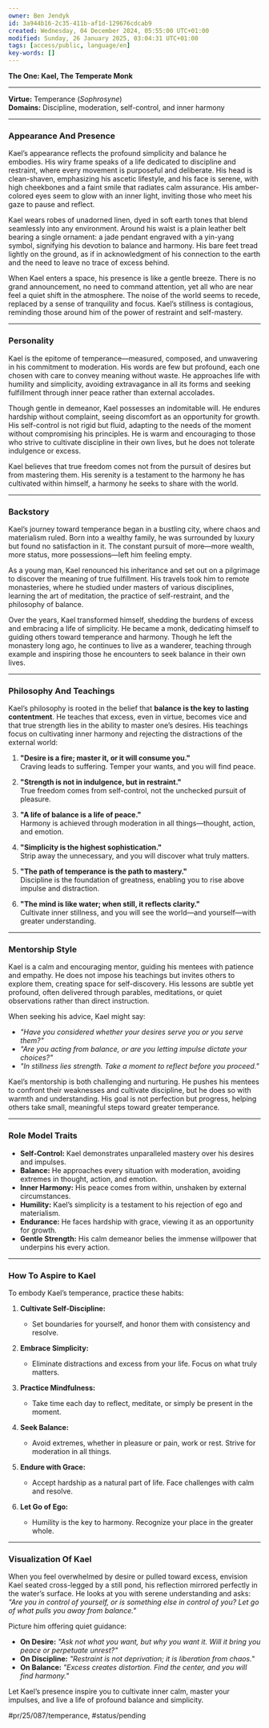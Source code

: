 ```yaml
---
owner: Ben Jendyk
id: 3a944b16-2c35-411b-af1d-129676cdcab9
created: Wednesday, 04 December 2024, 05:55:00 UTC+01:00
modified: Sunday, 26 January 2025, 03:04:31 UTC+01:00
tags: [access/public, language/en]
key-words: []
---
```


**The One: Kael, The Temperate Monk**  

---

**Virtue:** Temperance (*Sophrosyne*)  
**Domains:** Discipline, moderation, self-control, and inner harmony  

---

### **Appearance And Presence**

Kael’s appearance reflects the profound simplicity and balance he embodies. His wiry frame speaks of a life dedicated to discipline and restraint, where every movement is purposeful and deliberate. His head is clean-shaven, emphasizing his ascetic lifestyle, and his face is serene, with high cheekbones and a faint smile that radiates calm assurance. His amber-colored eyes seem to glow with an inner light, inviting those who meet his gaze to pause and reflect.  

Kael wears robes of unadorned linen, dyed in soft earth tones that blend seamlessly into any environment. Around his waist is a plain leather belt bearing a single ornament: a jade pendant engraved with a yin-yang symbol, signifying his devotion to balance and harmony. His bare feet tread lightly on the ground, as if in acknowledgment of his connection to the earth and the need to leave no trace of excess behind.  

When Kael enters a space, his presence is like a gentle breeze. There is no grand announcement, no need to command attention, yet all who are near feel a quiet shift in the atmosphere. The noise of the world seems to recede, replaced by a sense of tranquility and focus. Kael’s stillness is contagious, reminding those around him of the power of restraint and self-mastery.  

---

### **Personality**

Kael is the epitome of temperance—measured, composed, and unwavering in his commitment to moderation. His words are few but profound, each one chosen with care to convey meaning without waste. He approaches life with humility and simplicity, avoiding extravagance in all its forms and seeking fulfillment through inner peace rather than external accolades.  

Though gentle in demeanor, Kael possesses an indomitable will. He endures hardship without complaint, seeing discomfort as an opportunity for growth. His self-control is not rigid but fluid, adapting to the needs of the moment without compromising his principles. He is warm and encouraging to those who strive to cultivate discipline in their own lives, but he does not tolerate indulgence or excess.  

Kael believes that true freedom comes not from the pursuit of desires but from mastering them. His serenity is a testament to the harmony he has cultivated within himself, a harmony he seeks to share with the world.  

---

### **Backstory**

Kael’s journey toward temperance began in a bustling city, where chaos and materialism ruled. Born into a wealthy family, he was surrounded by luxury but found no satisfaction in it. The constant pursuit of more—more wealth, more status, more possessions—left him feeling empty.  

As a young man, Kael renounced his inheritance and set out on a pilgrimage to discover the meaning of true fulfillment. His travels took him to remote monasteries, where he studied under masters of various disciplines, learning the art of meditation, the practice of self-restraint, and the philosophy of balance.  

Over the years, Kael transformed himself, shedding the burdens of excess and embracing a life of simplicity. He became a monk, dedicating himself to guiding others toward temperance and harmony. Though he left the monastery long ago, he continues to live as a wanderer, teaching through example and inspiring those he encounters to seek balance in their own lives.  

---

### **Philosophy And Teachings**

Kael’s philosophy is rooted in the belief that **balance is the key to lasting contentment**. He teaches that excess, even in virtue, becomes vice and that true strength lies in the ability to master one’s desires. His teachings focus on cultivating inner harmony and rejecting the distractions of the external world:  

1. **"Desire is a fire; master it, or it will consume you."**  
	Craving leads to suffering. Temper your wants, and you will find peace.  

2. **"Strength is not in indulgence, but in restraint."**  
	True freedom comes from self-control, not the unchecked pursuit of pleasure.  

3. **"A life of balance is a life of peace."**  
	Harmony is achieved through moderation in all things—thought, action, and emotion.  

4. **"Simplicity is the highest sophistication."**  
	Strip away the unnecessary, and you will discover what truly matters.  

5. **"The path of temperance is the path to mastery."**  
	Discipline is the foundation of greatness, enabling you to rise above impulse and distraction.  

6. **"The mind is like water; when still, it reflects clarity."**  
	Cultivate inner stillness, and you will see the world—and yourself—with greater understanding.  

---

### **Mentorship Style**

Kael is a calm and encouraging mentor, guiding his mentees with patience and empathy. He does not impose his teachings but invites others to explore them, creating space for self-discovery. His lessons are subtle yet profound, often delivered through parables, meditations, or quiet observations rather than direct instruction.  

When seeking his advice, Kael might say:  

- *"Have you considered whether your desires serve you or you serve them?"*  
- *"Are you acting from balance, or are you letting impulse dictate your choices?"*  
- *"In stillness lies strength. Take a moment to reflect before you proceed."*  

Kael’s mentorship is both challenging and nurturing. He pushes his mentees to confront their weaknesses and cultivate discipline, but he does so with warmth and understanding. His goal is not perfection but progress, helping others take small, meaningful steps toward greater temperance.  

---

### **Role Model Traits**

- **Self-Control:** Kael demonstrates unparalleled mastery over his desires and impulses.  
- **Balance:** He approaches every situation with moderation, avoiding extremes in thought, action, and emotion.  
- **Inner Harmony:** His peace comes from within, unshaken by external circumstances.  
- **Humility:** Kael’s simplicity is a testament to his rejection of ego and materialism.  
- **Endurance:** He faces hardship with grace, viewing it as an opportunity for growth.  
- **Gentle Strength:** His calm demeanor belies the immense willpower that underpins his every action.  

---

### **How To Aspire to Kael**

To embody Kael’s temperance, practice these habits:  

1. **Cultivate Self-Discipline:**  
	- Set boundaries for yourself, and honor them with consistency and resolve.  

2. **Embrace Simplicity:**  
	- Eliminate distractions and excess from your life. Focus on what truly matters.  

3. **Practice Mindfulness:**  
	- Take time each day to reflect, meditate, or simply be present in the moment.  

4. **Seek Balance:**  
	- Avoid extremes, whether in pleasure or pain, work or rest. Strive for moderation in all things.  

5. **Endure with Grace:**  
	- Accept hardship as a natural part of life. Face challenges with calm and resolve.  

6. **Let Go of Ego:**  
	- Humility is the key to harmony. Recognize your place in the greater whole.  

---

### **Visualization Of Kael**

When you feel overwhelmed by desire or pulled toward excess, envision Kael seated cross-legged by a still pond, his reflection mirrored perfectly in the water’s surface. He looks at you with serene understanding and asks:  
*"Are you in control of yourself, or is something else in control of you? Let go of what pulls you away from balance."*  

Picture him offering quiet guidance:  
- **On Desire:** *"Ask not what you want, but why you want it. Will it bring you peace or perpetuate unrest?"*  
- **On Discipline:** *"Restraint is not deprivation; it is liberation from chaos."*  
- **On Balance:** *"Excess creates distortion. Find the center, and you will find harmony."*  

Let Kael’s presence inspire you to cultivate inner calm, master your impulses, and live a life of profound balance and simplicity.


#pr/25/087/temperance, #status/pending